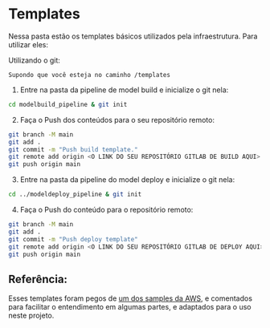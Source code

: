 # Templates

Nessa pasta estão os templates básicos utilizados pela infraestrutura. Para utilizar eles: 

Utilizando o git:

`Supondo que você esteja no caminho /templates`

1. Entre na pasta da pipeline de model build e inicialize o git nela:
```sh 
cd modelbuild_pipeline & git init
```
2. Faça o Push dos conteúdos para o seu repositório remoto:
```sh
git branch -M main
git add .
git commit -m "Push build template."
git remote add origin <O LINK DO SEU REPOSITÓRIO GITLAB DE BUILD AQUI>
git push origin main
```
3. Entre na pasta da pipeline do model deploy e inicialize o git nela:
```sh
cd ../modeldeploy_pipeline & git init
```
4. Faça o Push do conteúdo para o repositório remoto:
```sh
git branch -M main
git add .
git commit -m "Push deploy template"
git remote add origin <O LINK DO SEU REPOSITÓRIO GITLAB DE DEPLOY AQUI>
git push origin main
```

## Referência:

Esses templates foram pegos de [um dos samples da AWS](https://github.com/aws-samples/aws-mlops-pipelines-terraform), e comentados para facilitar o entendimento em algumas partes, e adaptados para o uso neste projeto.
